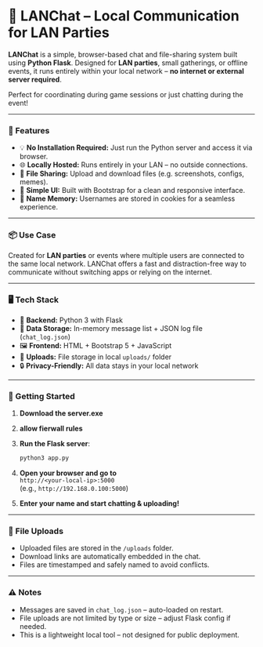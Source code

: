 # 💬 LANChat – Local Communication for LAN Parties

**LANChat** is a simple, browser-based chat and file-sharing system built using **Python Flask**. Designed for **LAN parties**, small gatherings, or offline events, it runs entirely within your local network – **no internet or external server required**.

Perfect for coordinating during game sessions or just chatting during the event!

---

### 🔧 Features

- 💡 **No Installation Required:** Just run the Python server and access it via browser.
- 🌐 **Locally Hosted:** Runs entirely in your LAN – no outside connections.
- 📁 **File Sharing:** Upload and download files (e.g. screenshots, configs, memes).
- 🎨 **Simple UI:** Built with Bootstrap for a clean and responsive interface.
- 🧠 **Name Memory:** Usernames are stored in cookies for a seamless experience.

---

### 📦 Use Case

Created for **LAN parties** or events where multiple users are connected to the same local network. LANChat offers a fast and distraction-free way to communicate without switching apps or relying on the internet.

---

### 🖥️ Tech Stack

- 🐍 **Backend:** Python 3 with Flask
- 💾 **Data Storage:** In-memory message list + JSON log file (`chat_log.json`)
- 🖼️ **Frontend:** HTML + Bootstrap 5 + JavaScript
- 📂 **Uploads:** File storage in local `uploads/` folder
- 🔒 **Privacy-Friendly:** All data stays in your local network

---

### 🚀 Getting Started

1. **Download the server.exe**
2. **allow fierwall rules**
3. **Run the Flask server**:
   ```bash
   python3 app.py
   ```
4. **Open your browser and go to**  
   `http://<your-local-ip>:5000`  
   (e.g., `http://192.168.0.100:5000`)

5. **Enter your name and start chatting & uploading!**

---

### 📂 File Uploads

- Uploaded files are stored in the `/uploads` folder.
- Download links are automatically embedded in the chat.
- Files are timestamped and safely named to avoid conflicts.

---

### ⚠️ Notes

- Messages are saved in `chat_log.json` – auto-loaded on restart.
- File uploads are not limited by type or size – adjust Flask config if needed.
- This is a lightweight local tool – not designed for public deployment.
